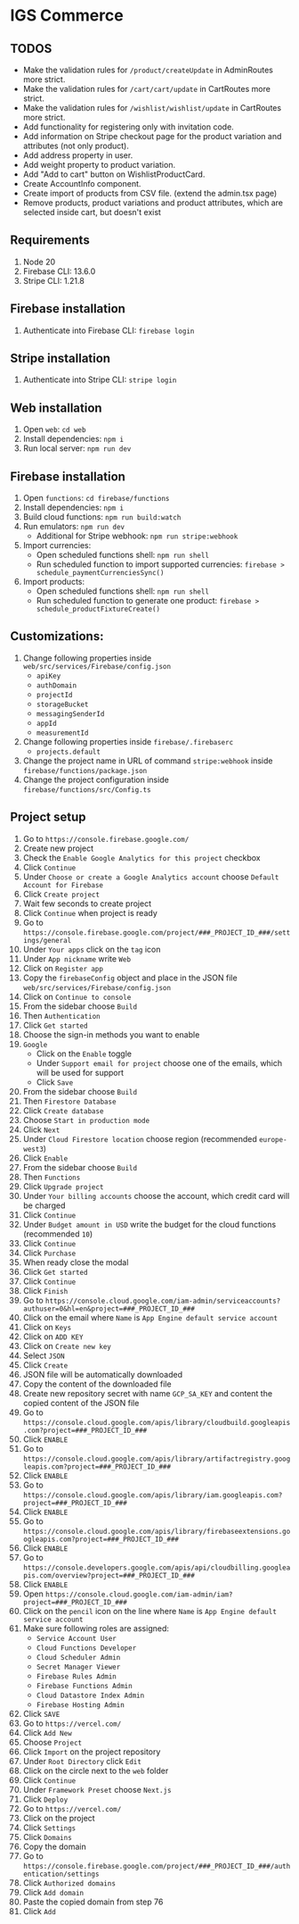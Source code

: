 # IGS Commerce

## TODOS
- Make the validation rules for `/product/createUpdate` in AdminRoutes more strict.
- Make the validation rules for `/cart/cart/update` in CartRoutes more strict.
- Make the validation rules for `/wishlist/wishlist/update` in CartRoutes more strict.
- Add functionality for registering only with invitation code.
- Add information on Stripe checkout page for the product variation and attributes (not only product).
- Add address property in user.
- Add weight property to product variation.
- Add "Add to cart" button on WishlistProductCard.
- Create AccountInfo component.
- Create import of products from CSV file. (extend the admin.tsx page)
- Remove products, product variations and product attributes, which are selected inside cart, but doesn't exist

## Requirements
1. Node 20
2. Firebase CLI: 13.6.0
3. Stripe CLI: 1.21.8

## Firebase installation
1. Authenticate into Firebase CLI: `firebase login`

## Stripe installation
1. Authenticate into Stripe CLI: `stripe login`

## Web installation
1. Open `web`: `cd web`
2. Install dependencies: `npm i`
3. Run local server: `npm run dev`

## Firebase installation
1. Open `functions`: `cd firebase/functions`
2. Install dependencies: `npm i`
3. Build cloud functions: `npm run build:watch`
4. Run emulators: `npm run dev`
   - Additional for Stripe webhook: `npm run stripe:webhook`
5. Import currencies:
   - Open scheduled functions shell: `npm run shell`
   - Run scheduled function to import supported currencies: `firebase > schedule_paymentCurrenciesSync()`
6. Import products:
    - Open scheduled functions shell: `npm run shell`
    - Run scheduled function to generate one product: `firebase > schedule_productFixtureCreate()`

## Customizations:
1. Change following properties inside `web/src/services/Firebase/config.json`
   - `apiKey`
   - `authDomain`
   - `projectId`
   - `storageBucket`
   - `messagingSenderId`
   - `appId`
   - `measurementId`
2. Change following properties inside `firebase/.firebaserc`
   - `projects.default`
3. Change the project name in URL of command `stripe:webhook` inside `firebase/functions/package.json`
4. Change the project configuration inside `firebase/functions/src/Config.ts`

## Project setup
1. Go to `https://console.firebase.google.com/`
2. Create new project
3. Check the `Enable Google Analytics for this project` checkbox
4. Click `Continue`
5. Under `Choose or create a Google Analytics account` choose `Default Account for Firebase`
6. Click `Create project`
7. Wait few seconds to create project
8. Click `Continue` when project is ready
9. Go to `https://console.firebase.google.com/project/###_PROJECT_ID_###/settings/general`
10. Under `Your apps` click on the `tag` icon
11. Under `App nickname` write `Web`
12. Click on `Register app`
13. Copy the `firebaseConfig` object and place in the JSON file `web/src/services/Firebase/config.json`
14. Click on `Continue to console`
15. From the sidebar choose `Build`
16. Then `Authentication`
17. Click `Get started`
18. Choose the sign-in methods you want to enable
19. `Google`
     - Click on the `Enable` toggle
     - Under `Support email for project` choose one of the emails, which will be used for support
     - Click `Save`
20. From the sidebar choose `Build`
21. Then `Firestore Database`
22. Click `Create database`
23. Choose `Start in production mode`
24. Click `Next`
25. Under `Cloud Firestore location` choose region (recommended `europe-west3`)
26. Click `Enable`
27. From the sidebar choose `Build`
28. Then `Functions`
29. Click `Upgrade project`
30. Under `Your billing accounts` choose the account, which credit card will be charged
31. Click `Continue`
32. Under `Budget amount in USD` write the budget for the cloud functions (recommended `10`)
33. Click `Continue`
34. Click `Purchase`
35. When ready close the modal
36. Click `Get started`
37. Click `Continue`
38. Click `Finish`
39. Go to `https://console.cloud.google.com/iam-admin/serviceaccounts?authuser=0&hl=en&project=###_PROJECT_ID_###`
40. Click on the email where `Name` is `App Engine default service account`
41. Click on `Keys`
42. Click on `ADD KEY`
43. Click on `Create new key`
44. Select `JSON`
45. Click `Create`
46. JSON file will be automatically downloaded
47. Copy the content of the downloaded file
48. Create new repository secret with name `GCP_SA_KEY` and content the copied content of the JSON file
49. Go to `https://console.cloud.google.com/apis/library/cloudbuild.googleapis.com?project=###_PROJECT_ID_###`
50. Click `ENABLE`
51. Go to `https://console.cloud.google.com/apis/library/artifactregistry.googleapis.com?project=###_PROJECT_ID_###`
52. Click `ENABLE`
53. Go to `https://console.cloud.google.com/apis/library/iam.googleapis.com?project=###_PROJECT_ID_###`
54. Click `ENABLE`
55. Go to `https://console.cloud.google.com/apis/library/firebaseextensions.googleapis.com?project=###_PROJECT_ID_###`
56. Click `ENABLE`
57. Go to `https://console.developers.google.com/apis/api/cloudbilling.googleapis.com/overview?project=###_PROJECT_ID_###`
58. Click `ENABLE`
59. Open `https://console.cloud.google.com/iam-admin/iam?project=###_PROJECT_ID_###`
60. Click on the `pencil` icon on the line where `Name` is `App Engine default service account`
61. Make sure following roles are assigned:
    - `Service Account User`
    - `Cloud Functions Developer`
    - `Cloud Scheduler Admin`
    - `Secret Manager Viewer`
    - `Firebase Rules Admin`
    - `Firebase Functions Admin`
    - `Cloud Datastore Index Admin`
    - `Firebase Hosting Admin`
62. Click `SAVE`
63. Go to `https://vercel.com/`
64. Click `Add New`
65. Choose `Project`
66. Click `Import` on the project repository
67. Under `Root Directory` click `Edit`
68. Click on the circle next to the `web` folder
69. Click `Continue`
70. Under `Framework Preset` choose `Next.js`
71. Click `Deploy`
72. Go to `https://vercel.com/`
73. Click on the project
74. Click `Settings`
75. Click `Domains`
76. Copy the domain
77. Go to `https://console.firebase.google.com/project/###_PROJECT_ID_###/authentication/settings`
78. Click `Authorized domains`
79. Click `Add domain`
80. Paste the copied domain from step 76
81. Click `Add`
